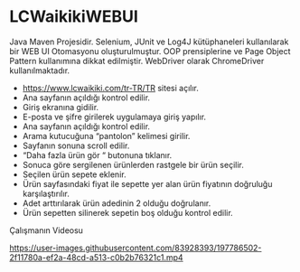 # LCWaikikiWEBUI

Java Maven Projesidir. Selenium, JUnit ve Log4J kütüphaneleri kullanılarak bir WEB UI Otomasyonu oluşturulmuştur. OOP prensiplerine ve Page Object Pattern kullanımına dikkat edilmiştir. WebDriver olarak ChromeDriver kullanılmaktadır.

- https://www.lcwaikiki.com/tr-TR/TR sitesi açılır.
- Ana sayfanın açıldığı kontrol edilir.
- Giriş ekranına gidilir.
- E-posta ve şifre girilerek uygulamaya giriş yapılır.
- Ana sayfanın açıldığı kontrol edilir.
- Arama kutucuğuna “pantolon” kelimesi girilir.
- Sayfanın sonuna scroll edilir.
- “Daha fazla ürün gör “ butonuna tıklanır.
- Sonuca göre sergilenen ürünlerden rastgele bir ürün seçilir.
- Seçilen ürün sepete eklenir.
- Ürün sayfasındaki fiyat ile sepette yer alan ürün fiyatının doğruluğu karşılaştırılır.
- Adet arttırılarak ürün adedinin 2 olduğu doğrulanır.
- Ürün sepetten silinerek sepetin boş olduğu kontrol edilir.

 Çalışmanın Videosu 
 
https://user-images.githubusercontent.com/83928393/197786502-2f11780a-ef2a-48cd-a513-c0b2b76321c1.mp4

